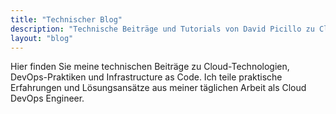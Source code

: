 ```yaml
---
title: "Technischer Blog"
description: "Technische Beiträge und Tutorials von David Picillo zu Cloud, DevOps und Infrastructure as Code"
layout: "blog"
---
```


Hier finden Sie meine technischen Beiträge zu Cloud-Technologien, DevOps-Praktiken und Infrastructure as Code. Ich teile praktische Erfahrungen und Lösungsansätze aus meiner täglichen Arbeit als Cloud DevOps Engineer.